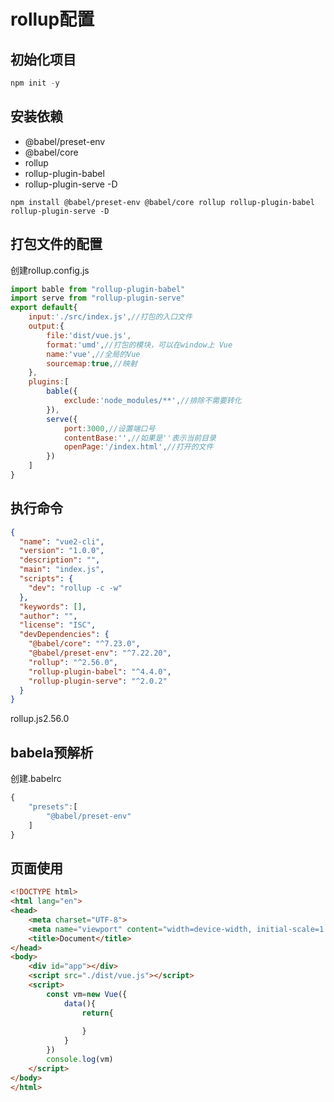 # rollup配置

## 初始化项目

```js
npm init -y
```

## 安装依赖

* @babel/preset-env
* @babel/core
* rollup
* rollup-plugin-babel
* rollup-plugin-serve -D

```JS
npm install @babel/preset-env @babel/core rollup rollup-plugin-babel rollup-plugin-serve -D
```

## 打包文件的配置

创建rollup.config.js
```js
import bable from "rollup-plugin-babel"
import serve from "rollup-plugin-serve"
export default{
    input:'./src/index.js',//打包的入口文件
    output:{
        file:'dist/vue.js',
        format:'umd',//打包的模块，可以在window上 Vue
        name:'vue',//全局的Vue
        sourcemap:true,//映射
    },
    plugins:[
        bable({
            exclude:'node_modules/**',//排除不需要转化
        }),
        serve({
            port:3000,//设置端口号
            contentBase:'',//如果是''表示当前目录
            openPage:'/index.html',//打开的文件
        })
    ]
}
```

## 执行命令

```json
{
  "name": "vue2-cli",
  "version": "1.0.0",
  "description": "",
  "main": "index.js",
  "scripts": {
    "dev": "rollup -c -w"
  },
  "keywords": [],
  "author": "",
  "license": "ISC",
  "devDependencies": {
    "@babel/core": "^7.23.0",
    "@babel/preset-env": "^7.22.20",
    "rollup": "^2.56.0",
    "rollup-plugin-babel": "^4.4.0",
    "rollup-plugin-serve": "^2.0.2"
  }
}
```

rollup.js2.56.0

## babela预解析

创建.babelrc
```js
{
    "presets":[
        "@babel/preset-env"
    ]
}
```

## 页面使用

```html
<!DOCTYPE html>
<html lang="en">
<head>
    <meta charset="UTF-8">
    <meta name="viewport" content="width=device-width, initial-scale=1.0">
    <title>Document</title>
</head>
<body>
    <div id="app"></div>
    <script src="./dist/vue.js"></script>
    <script>
        const vm=new Vue({
            data(){
                return{
                    
                }
            }
        })
        console.log(vm)
    </script>
</body>
</html>
```